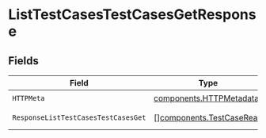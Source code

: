 # ListTestCasesTestCasesGetResponse


## Fields

| Field                                                                | Type                                                                 | Required                                                             | Description                                                          |
| -------------------------------------------------------------------- | -------------------------------------------------------------------- | -------------------------------------------------------------------- | -------------------------------------------------------------------- |
| `HTTPMeta`                                                           | [components.HTTPMetadata](../../models/components/httpmetadata.md)   | :heavy_check_mark:                                                   | N/A                                                                  |
| `ResponseListTestCasesTestCasesGet`                                  | [][components.TestCaseRead](../../models/components/testcaseread.md) | :heavy_minus_sign:                                                   | Successful Response                                                  |